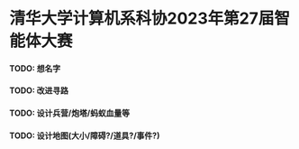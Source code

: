 # 清华大学计算机系科协2023年第27届智能体大赛


#### TODO: 想名字
#### TODO: 改进寻路
#### TODO: 设计兵营/炮塔/蚂蚁血量等
#### TODO: 设计地图(大小/障碍?/道具?/事件?)
